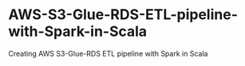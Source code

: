 # AWS-S3-Glue-RDS-ETL-pipeline-with-Spark-in-Scala
Creating AWS S3-Glue-RDS ETL pipeline with Spark in Scala
